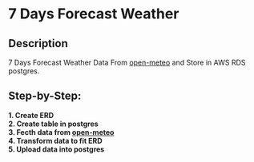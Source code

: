 <h1>7 Days Forecast Weather</h1>

<h2>Description</h2>
7 Days Forecast Weather Data From <a href="https://open-meteo.com/">open-meteo</a> and Store in AWS RDS postgres.
<br />


<h2>Step-by-Step:</h2>

<b/>
1. Create ERD
<br/>
<b/>
2. Create table in postgres
<br/>
<b/>
3. Fecth data from <a href="https://open-meteo.com/">open-meteo</a>
<br/>
<b/>
4. Transform data to fit ERD
<br/>
<b/>
5. Upload data into postgres
<br/>



<!--
 ```diff
- text in red
+ text in green
! text in orange
# text in gray
@@ text in purple (and bold)@@
```
--!>

